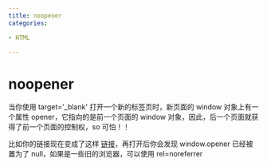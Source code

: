```yaml
---
title: noopener
categories: 

- HTML

---
```


# noopener

当你使用 target='_blank' 打开一个新的标签页时，新页面的 window 对象上有一个属性 opener，它指向的是前一个页面的 window 对象，因此，后一个页面就获得了前一个页面的控制权，so 可怕！！


比如你的链接现在变成了这样 <a href='/index' rel=noopener>链接<a/>，再打开后你会发现 window.opener 已经被置为了 null，如果是一些旧的浏览器，可以使用 rel=noreferrer